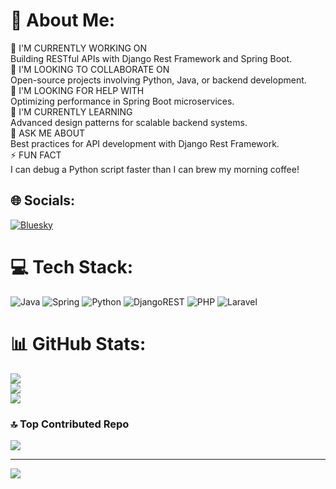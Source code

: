# 💫 About Me:
🔭 I'M CURRENTLY WORKING ON<br>Building RESTful APIs with Django Rest Framework and Spring Boot.<br>👯 I'M LOOKING TO COLLABORATE ON<br>Open-source projects involving Python, Java, or backend development.<br>🤝 I'M LOOKING FOR HELP WITH<br>Optimizing performance in Spring Boot microservices.<br>🌱 I'M CURRENTLY LEARNING<br>Advanced design patterns for scalable backend systems.<br>💬 ASK ME ABOUT<br>Best practices for API development with Django Rest Framework.<br>⚡ FUN FACT<br>I can debug a Python script faster than I can brew my morning coffee!

## 🌐 Socials:
[![Bluesky](https://img.shields.io/badge/bluesky-0285FF?style=for-the-badge&logo=bluesky&logoColor=%23FFFFFF)](https://bsky.app/profile/albansh.dev) 

# 💻 Tech Stack:
![Java](https://img.shields.io/badge/java-%23ED8B00.svg?style=for-the-badge&logo=openjdk&logoColor=white) ![Spring](https://img.shields.io/badge/spring-%236DB33F.svg?style=for-the-badge&logo=spring&logoColor=white) ![Python](https://img.shields.io/badge/python-3670A0?style=for-the-badge&logo=python&logoColor=ffdd54) ![DjangoREST](https://img.shields.io/badge/DJANGO-REST-ff1709?style=for-the-badge&logo=django&logoColor=white&color=ff1709&labelColor=gray) ![PHP](https://img.shields.io/badge/php-%23777BB4.svg?style=for-the-badge&logo=php&logoColor=white) ![Laravel](https://img.shields.io/badge/laravel-%23FF2D20.svg?style=for-the-badge&logo=laravel&logoColor=white)

# 📊 GitHub Stats:
![](https://github-readme-stats.vercel.app/api?username=banesito&theme=radical&hide_border=false&include_all_commits=true&count_private=true)<br/>
![](https://nirzak-streak-stats.vercel.app/?user=banesito&theme=radical&hide_border=false)<br/>
![](https://github-readme-stats.vercel.app/api/top-langs/?username=banesito&theme=radical&hide_border=false&include_all_commits=true&count_private=true&layout=compact)

### 🔝 Top Contributed Repo
![](https://github-contributor-stats.vercel.app/api?username=banesito&limit=5&theme=dark&combine_all_yearly_contributions=true)

---
[![](https://visitcount.itsvg.in/api?id=banesito&icon=0&color=0)](https://visitcount.itsvg.in)
<!-- Proudly created with GPRM ( https://gprm.itsvg.in ) -->
